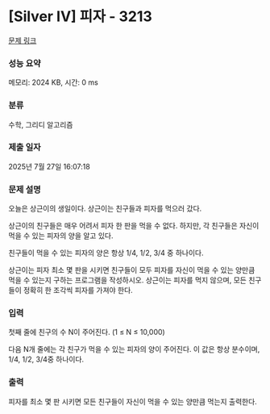 # [Silver IV] 피자 - 3213 

[문제 링크](https://www.acmicpc.net/problem/3213) 

### 성능 요약

메모리: 2024 KB, 시간: 0 ms

### 분류

수학, 그리디 알고리즘

### 제출 일자

2025년 7월 27일 16:07:18

### 문제 설명

<p>오늘은 상근이의 생일이다. 상근이는 친구들과 피자를 먹으러 갔다.</p>

<p>상근이의 친구들은 매우 어려서 피자 한 판을 먹을 수 없다. 하지만, 각 친구들은 자신이 먹을 수 있는 피자의 양을 알고 있다.</p>

<p>친구들이 먹을 수 있는 피자의 양은 항상 1/4, 1/2, 3/4 중 하나이다.</p>

<p>상근이는 피자 최소 몇 판을 시키면 친구들이 모두 피자를 자신이 먹을 수 있는 양만큼 먹을 수 있는지 구하는 프로그램을 작성하시오. 상근이는 피자를 먹지 않으며, 모든 친구들이 정확히 한 조각씩 피자를 가져야 한다.</p>

### 입력 

 <p>첫째 줄에 친구의 수 N이 주어진다. (1 ≤ N ≤ 10,000)</p>

<p>다음 N개 줄에는 각 친구가 먹을 수 있는 피자의 양이 주어진다. 이 값은 항상 분수이며, 1/4, 1/2, 3/4중 하나이다.</p>

### 출력 

 <p>피자를 최소 몇 판 시키면 모든 친구들이 자신이 먹을 수 있는 양만큼 먹는지 출력한다.</p>

